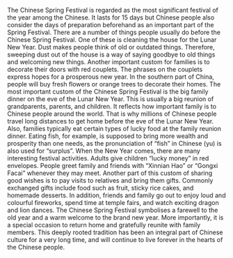 The Chinese Spring Festival is regarded as the most significant festival of the year among the Chinese. It lasts for 15 days but Chinese people also consider the days of preparation beforehand as an important part of the Spring Festival.
There are a number of things people usually do before the Chinese Spring Festival. One of these is cleaning the house for the Lunar New Year. Dust makes people think of old or outdated things. Therefore, sweeping dust out of the house is a way of saying goodbye to old things and welcoming new things. Another important custom for families is to decorate their doors with red couplets. The phrases on the couplets express hopes for a prosperous new year. In the southern part of China, people will buy fresh flowers or orange trees to decorate their homes. The most important custom of the Chinese Spring Festival is the big family dinner on the eve of the Lunar New Year. This is usually a big reunion of grandparents, parents, and children. It reflects how important family is to Chinese people around the world. That is why millions of Chinese people travel long distances to get home before the eve of the Lunar New Year. Also, families typically eat certain types of lucky food at the family reunion dinner. Eating fish, for example, is supposed to bring more wealth and prosperity than one needs, as the pronunciation of “fish” in Chinese (yu) is also used for “surplus”.
When the New Year comes, there are many interesting festival activities. Adults give children “lucky money” in red envelopes. People greet family and friends with “Xinnian Hao” or “Gongxi Facai” whenever they may meet. Another part of this custom of sharing good wishes is to pay visits to relatives and bring them gifts. Commonly exchanged gifts include food such as fruit, sticky rice cakes, and homemade desserts. In addition, friends and family go out to enjoy loud and colourful fireworks, spend time at temple fairs, and watch exciting dragon and lion dances.
The Chinese Spring Festival symbolises a farewell to the old year and a warm welcome to the brand new year. More importantly, it is a special occasion to return home and gratefully reunite with family members. This deeply rooted tradition has been an integral part of Chinese culture for a very long time, and will continue to live forever in the hearts of the Chinese people.